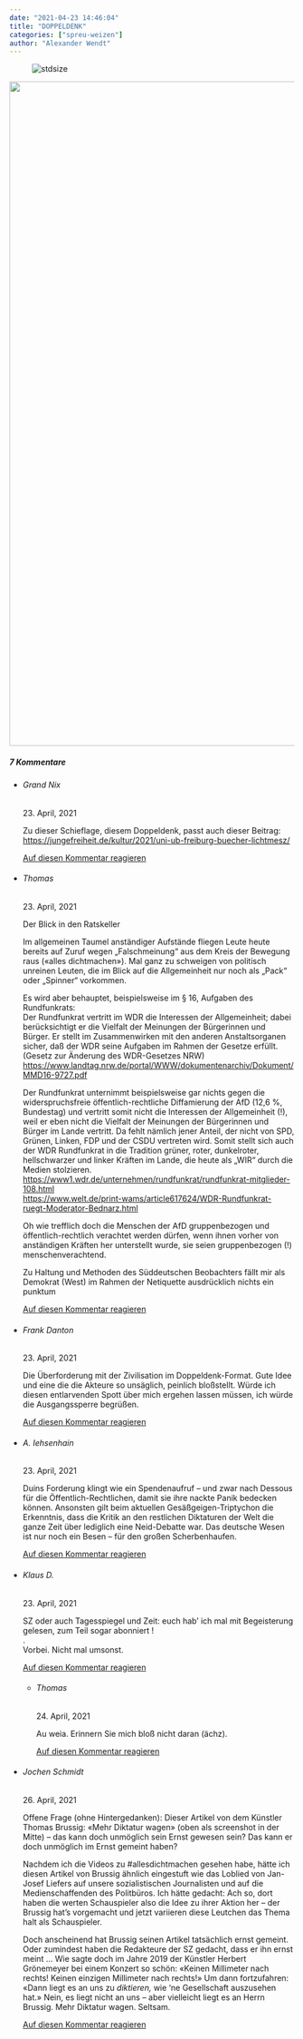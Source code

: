 ```yaml
---
date: "2021-04-23 14:46:04"
title: "DOPPELDENK"
categories: ["spreu-weizen"]
author: "Alexander Wendt"
---
```



<figure>
<img src="https://www.publicomag.com/wp-content/uploads/2021/04/Doppeldenk-Logo-8-1320x831.png" alt=stdsize>
</figure>





<!--more-->



<img decoding="async" class="aligncenter size-full wp-image-13397" src="https://www.publicomag.com/wp-content/uploads/2021/04/Doppeldenk-8_.png" alt width="3507" height="1172" srcset="https://www.publicomag.com/wp-content/uploads/2021/04/Doppeldenk-8_.png 3507w, https://www.publicomag.com/wp-content/uploads/2021/04/Doppeldenk-8_-300x100.png 300w, https://www.publicomag.com/wp-content/uploads/2021/04/Doppeldenk-8_-1024x342.png 1024w, https://www.publicomag.com/wp-content/uploads/2021/04/Doppeldenk-8_-768x257.png 768w, https://www.publicomag.com/wp-content/uploads/2021/04/Doppeldenk-8_-1536x513.png 1536w, https://www.publicomag.com/wp-content/uploads/2021/04/Doppeldenk-8_-2048x684.png 2048w, https://www.publicomag.com/wp-content/uploads/2021/04/Doppeldenk-8_-1080x361.png 1080w, https://www.publicomag.com/wp-content/uploads/2021/04/Doppeldenk-8_-483x161.png 483w, https://www.publicomag.com/wp-content/uploads/2021/04/Doppeldenk-8_-360x120.png 360w, https://www.publicomag.com/wp-content/uploads/2021/04/Doppeldenk-8_-600x201.png 600w, https://www.publicomag.com/wp-content/uploads/2021/04/Doppeldenk-8_-263x88.png 263w, https://www.publicomag.com/wp-content/uploads/2021/04/Doppeldenk-8_-1320x441.png 1320w" sizes="(max-width: 3507px) 100vw, 3507px" />

<!--more-->
<h5 class="comments-h">
7 Kommentare </h5>
<ul class="commentlist">
<li class="comment even thread-even depth-1 clearfix" id="li-comment-110873">
<h6 class="author">Grand Nix</h6> <span class="date">23. April, 2021</span>



Zu dieser Schieflage, diesem Doppeldenk, passt auch dieser Beitrag: <a href="https://jungefreiheit.de/kultur/2021/uni-ub-freiburg-buecher-lichtmesz/" rel="nofollow ugc">https://jungefreiheit.de/kultur/2021/uni-ub-freiburg-buecher-lichtmesz/</a>

<a rel="nofollow" class="comment-reply-link" href="#comment-110873" data-commentid="110873" data-postid="13395" data-belowelement="comment-110873" data-respondelement="respond" data-replyto="Antworte auf Grand Nix" aria-label="Antworte auf Grand Nix">Auf diesen Kommentar reagieren</a> 


</li>
<li class="comment odd alt thread-odd thread-alt depth-1 clearfix" id="li-comment-110874">
<h6 class="author">Thomas</h6> <span class="date">23. April, 2021</span>



Der Blick in den Ratskeller

Im allgemeinen Taumel anständiger Aufstände fliegen Leute heute bereits auf Zuruf wegen „Falschmeinung“ aus dem Kreis der Bewegung raus («alles dichtmachen»). Mal ganz zu schweigen von politisch unreinen Leuten, die im Blick auf die Allgemeinheit nur noch als „Pack“ oder „Spinner“ vorkommen.

Es wird aber behauptet, beispielsweise im § 16, Aufgaben des Rundfunkrats:<br>
Der Rundfunkrat vertritt im WDR die Interessen der Allgemeinheit; dabei berücksichtigt er die Vielfalt der Meinungen der Bürgerinnen und Bürger. Er stellt im Zusammenwirken mit den anderen Anstaltsorganen sicher, daß der WDR seine Aufgaben im Rahmen der Gesetze erfüllt.<br>
(Gesetz zur Änderung des WDR-Gesetzes NRW)<br>
<a href="https://www.landtag.nrw.de/portal/WWW/dokumentenarchiv/Dokument/MMD16-9727.pdf" rel="nofollow ugc">https://www.landtag.nrw.de/portal/WWW/dokumentenarchiv/Dokument/MMD16-9727.pdf</a>

Der Rundfunkrat unternimmt beispielsweise gar nichts gegen die widerspruchsfreie öffentlich-rechtliche Diffamierung der AfD (12,6 %, Bundestag) und vertritt somit nicht die Interessen der Allgemeinheit (!), weil er eben nicht die Vielfalt der Meinungen der Bürgerinnen und Bürger im Lande vertritt. Da fehlt nämlich jener Anteil, der nicht von SPD, Grünen, Linken, FDP und der CSDU vertreten wird. Somit stellt sich auch der WDR Rundfunkrat in die Tradition grüner, roter, dunkelroter, hellschwarzer und linker Kräften im Lande, die heute als „WIR“ durch die Medien stolzieren.<br>
<a href="https://www1.wdr.de/unternehmen/rundfunkrat/rundfunkrat-mitglieder-108.html" rel="nofollow ugc">https://www1.wdr.de/unternehmen/rundfunkrat/rundfunkrat-mitglieder-108.html</a><br>
<a href="https://www.welt.de/print-wams/article617624/WDR-Rundfunkrat-ruegt-Moderator-Bednarz.html" rel="nofollow ugc">https://www.welt.de/print-wams/article617624/WDR-Rundfunkrat-ruegt-Moderator-Bednarz.html</a>

Oh wie trefflich doch die Menschen der AfD gruppenbezogen und öffentlich-rechtlich verachtet werden dürfen, wenn ihnen vorher von anständigen Kräften her unterstellt wurde, sie seien gruppenbezogen (!) menschenverachtend.

Zu Haltung und Methoden des Süddeutschen Beobachters fällt mir als Demokrat (West) im Rahmen der Netiquette ausdrücklich nichts ein<br>
punktum

<a rel="nofollow" class="comment-reply-link" href="#comment-110874" data-commentid="110874" data-postid="13395" data-belowelement="comment-110874" data-respondelement="respond" data-replyto="Antworte auf Thomas" aria-label="Antworte auf Thomas">Auf diesen Kommentar reagieren</a> 


</li>
<li class="comment even thread-even depth-1 clearfix" id="li-comment-110876">
<h6 class="author">Frank Danton</h6> <span class="date">23. April, 2021</span>



Die Überforderung mit der Zivilisation im Doppeldenk-Format. Gute Idee und eine die die Akteure so unsäglich, peinlich bloßstellt. Würde ich diesen entlarvenden Spott über mich ergehen lassen müssen, ich würde die Ausgangssperre begrüßen.

<a rel="nofollow" class="comment-reply-link" href="#comment-110876" data-commentid="110876" data-postid="13395" data-belowelement="comment-110876" data-respondelement="respond" data-replyto="Antworte auf Frank Danton" aria-label="Antworte auf Frank Danton">Auf diesen Kommentar reagieren</a> 


</li>
<li class="comment odd alt thread-odd thread-alt depth-1 clearfix" id="li-comment-110879">
<h6 class="author">A. Iehsenhain</h6> <span class="date">23. April, 2021</span>



Duins Forderung klingt wie ein Spendenaufruf &#8211; und zwar nach Dessous für die Öffentlich-Rechtlichen, damit sie ihre nackte Panik bedecken können. Ansonsten gilt beim aktuellen Gesäßgeigen-Triptychon die Erkenntnis, dass die Kritik an den restlichen Diktaturen der Welt die ganze Zeit über lediglich eine Neid-Debatte war. Das deutsche Wesen ist nur noch ein Besen &#8211; für den großen Scherbenhaufen.

<a rel="nofollow" class="comment-reply-link" href="#comment-110879" data-commentid="110879" data-postid="13395" data-belowelement="comment-110879" data-respondelement="respond" data-replyto="Antworte auf A. Iehsenhain" aria-label="Antworte auf A. Iehsenhain">Auf diesen Kommentar reagieren</a> 


</li>
<li class="comment even thread-even depth-1 clearfix" id="li-comment-110885">
<h6 class="author">Klaus D.</h6> <span class="date">23. April, 2021</span>



SZ oder auch Tagesspiegel und Zeit: euch hab&#8217; ich mal mit Begeisterung gelesen, zum Teil sogar abonniert !<br>
.<br>
Vorbei. Nicht mal umsonst.

<a rel="nofollow" class="comment-reply-link" href="#comment-110885" data-commentid="110885" data-postid="13395" data-belowelement="comment-110885" data-respondelement="respond" data-replyto="Antworte auf Klaus D." aria-label="Antworte auf Klaus D.">Auf diesen Kommentar reagieren</a> 


<ul class="children">
<li class="comment odd alt depth-2 clearfix" id="li-comment-110904">
<h6 class="author">Thomas</h6> <span class="date">24. April, 2021</span>



Au weia. Erinnern Sie mich bloß nicht daran (ächz).

<a rel="nofollow" class="comment-reply-link" href="#comment-110904" data-commentid="110904" data-postid="13395" data-belowelement="comment-110904" data-respondelement="respond" data-replyto="Antworte auf Thomas" aria-label="Antworte auf Thomas">Auf diesen Kommentar reagieren</a> 


</li>
</ul>
</li>
<li class="comment even thread-odd thread-alt depth-1 clearfix" id="li-comment-110975">
<h6 class="author">Jochen Schmidt</h6> <span class="date">26. April, 2021</span>



Offene Frage (ohne Hintergedanken): Dieser Artikel von dem Künstler Thomas Brussig: «Mehr Diktatur wagen» (oben als screenshot in der Mitte) &#8211; das kann doch unmöglich sein Ernst gewesen sein? Das kann er doch unmöglich im Ernst gemeint haben?

Nachdem ich die Videos zu #allesdichtmachen gesehen habe, hätte ich diesen Artikel von Brussig ähnlich eingestuft wie das Loblied von Jan-Josef Liefers auf unsere sozialistischen Journalisten und auf die Medienschaffenden des Politbüros. Ich hätte gedacht: Ach so, dort haben die werten Schauspieler also die Idee zu ihrer Aktion her &#8211; der Brussig hat&#8217;s vorgemacht und jetzt variieren diese Leutchen das Thema halt als Schauspieler.

Doch anscheinend hat Brussig seinen Artikel tatsächlich ernst gemeint. Oder zumindest haben die Redakteure der SZ gedacht, dass er ihn ernst meint &#8230; Wie sagte doch im Jahre 2019 der Künstler Herbert Grönemeyer bei einem Konzert so schön: «Keinen Millimeter nach rechts! Keinen einzigen Millimeter nach rechts!» Um dann fortzufahren: «Dann liegt es an uns zu <i>diktieren,</i> wie &#8216;ne Gesellschaft auszusehen hat.» Nein, es liegt nicht an uns &#8211; aber vielleicht liegt es an Herrn Brussig. Mehr Diktatur wagen. Seltsam.

<a rel="nofollow" class="comment-reply-link" href="#comment-110975" data-commentid="110975" data-postid="13395" data-belowelement="comment-110975" data-respondelement="respond" data-replyto="Antworte auf Jochen Schmidt" aria-label="Antworte auf Jochen Schmidt">Auf diesen Kommentar reagieren</a> 


</li>
</ul>
